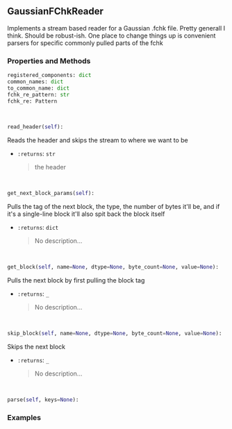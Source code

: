 ## <a id="McUtils.McUtils.GaussianInterface.GaussianImporter.GaussianFChkReader">GaussianFChkReader</a>
Implements a stream based reader for a Gaussian .fchk file. Pretty generall I think. Should be robust-ish.
One place to change things up is convenient parsers for specific commonly pulled parts of the fchk

### Properties and Methods
```python
registered_components: dict
common_names: dict
to_common_name: dict
fchk_re_pattern: str
fchk_re: Pattern
```
<a id="McUtils.McUtils.GaussianInterface.GaussianImporter.GaussianFChkReader.read_header" class="docs-object-method">&nbsp;</a>
```python
read_header(self): 
```
Reads the header and skips the stream to where we want to be
- `:returns`: `str`
    >the header

<a id="McUtils.McUtils.GaussianInterface.GaussianImporter.GaussianFChkReader.get_next_block_params" class="docs-object-method">&nbsp;</a>
```python
get_next_block_params(self): 
```
Pulls the tag of the next block, the type, the number of bytes it'll be,
        and if it's a single-line block it'll also spit back the block itself
- `:returns`: `dict`
    >No description...

<a id="McUtils.McUtils.GaussianInterface.GaussianImporter.GaussianFChkReader.get_block" class="docs-object-method">&nbsp;</a>
```python
get_block(self, name=None, dtype=None, byte_count=None, value=None): 
```
Pulls the next block by first pulling the block tag
- `:returns`: `_`
    >No description...

<a id="McUtils.McUtils.GaussianInterface.GaussianImporter.GaussianFChkReader.skip_block" class="docs-object-method">&nbsp;</a>
```python
skip_block(self, name=None, dtype=None, byte_count=None, value=None): 
```
Skips the next block
- `:returns`: `_`
    >No description...

<a id="McUtils.McUtils.GaussianInterface.GaussianImporter.GaussianFChkReader.parse" class="docs-object-method">&nbsp;</a>
```python
parse(self, keys=None): 
```

### Examples


